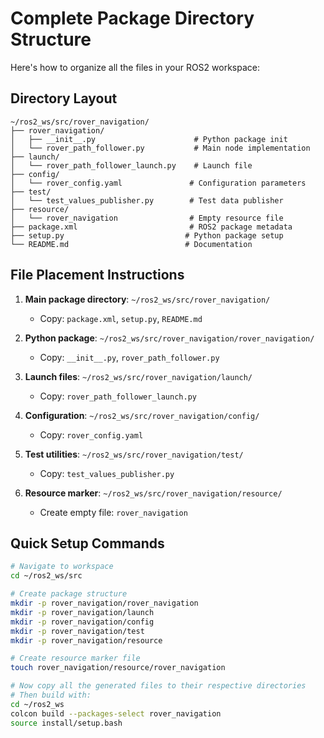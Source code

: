# Complete Package Directory Structure

Here's how to organize all the files in your ROS2 workspace:

## Directory Layout
```
~/ros2_ws/src/rover_navigation/
├── rover_navigation/
│   ├── __init__.py                      # Python package init
│   └── rover_path_follower.py           # Main node implementation
├── launch/
│   └── rover_path_follower_launch.py    # Launch file
├── config/
│   └── rover_config.yaml               # Configuration parameters
├── test/
│   └── test_values_publisher.py        # Test data publisher
├── resource/
│   └── rover_navigation                # Empty resource file
├── package.xml                         # ROS2 package metadata
├── setup.py                           # Python package setup
└── README.md                          # Documentation
```

## File Placement Instructions

1. **Main package directory**: `~/ros2_ws/src/rover_navigation/`
   - Copy: `package.xml`, `setup.py`, `README.md`

2. **Python package**: `~/ros2_ws/src/rover_navigation/rover_navigation/`
   - Copy: `__init__.py`, `rover_path_follower.py`

3. **Launch files**: `~/ros2_ws/src/rover_navigation/launch/`
   - Copy: `rover_path_follower_launch.py`

4. **Configuration**: `~/ros2_ws/src/rover_navigation/config/`
   - Copy: `rover_config.yaml`

5. **Test utilities**: `~/ros2_ws/src/rover_navigation/test/`
   - Copy: `test_values_publisher.py`

6. **Resource marker**: `~/ros2_ws/src/rover_navigation/resource/`
   - Create empty file: `rover_navigation`

## Quick Setup Commands

```bash
# Navigate to workspace
cd ~/ros2_ws/src

# Create package structure
mkdir -p rover_navigation/rover_navigation
mkdir -p rover_navigation/launch
mkdir -p rover_navigation/config
mkdir -p rover_navigation/test  
mkdir -p rover_navigation/resource

# Create resource marker file
touch rover_navigation/resource/rover_navigation

# Now copy all the generated files to their respective directories
# Then build with:
cd ~/ros2_ws
colcon build --packages-select rover_navigation
source install/setup.bash
```
